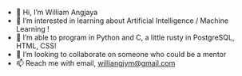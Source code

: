 - 👋 Hi, I’m William Angjaya
- 👀 I’m interested in learning about Artificial Intelligence / Machine Learning !
- 🌱 I’m able to program in Python and C, a little rusty in PostgreSQL, HTML, CSS!
- 💞️ I’m looking to collaborate on someone who could be a mentor
- 📫 Reach me with email, williangjym@gmail.com

<!---
investwl/investwl is a ✨ special ✨ repository because its `README.md` (this file) appears on your GitHub profile.
You can click the Preview link to take a look at your changes.
--->
